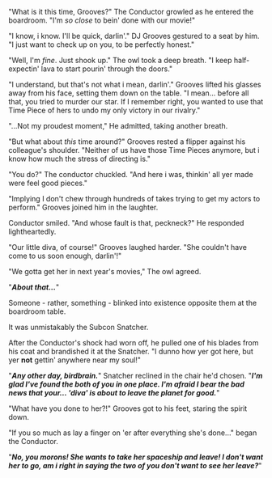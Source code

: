 "What is it this time, Grooves?" The Conductor growled as he entered the boardroom. "I'm *so close* to bein' done with our movie!"

"I know, i know. I'll be quick, darlin'." DJ Grooves gestured to a seat by him. "I just want to check up on you, to be perfectly honest."

"Well, I'm *fine*. Just shook up." The owl took a deep breath. "I keep half-expectin' lava to start pourin' through the doors."

"I understand, but that's not what i mean, darlin'." Grooves lifted his glasses away from his face, setting them down on the table. "I mean... before all that, you tried to murder our star. If I remember right, you wanted to use that Time Piece of hers to undo my only victory in our rivalry."

"...Not my proudest moment," He admitted, taking another breath.

"But what about *this* time around?" Grooves rested a flipper against his colleague's shoulder. "Neither of us have those Time Pieces anymore, but i know how much the stress of directing is."

"You do?" The conductor chuckled. "And here i was, thinkin' all yer made were feel good pieces."

"Implying I don't chew through hundreds of takes trying to get my actors to perform." Grooves joined him in the laughter. 

Conductor smiled. "And whose fault is that, peckneck?" He responded lightheartedly.

"Our little diva, of course!" Grooves laughed harder. "She couldn't have come to us soon enough, darlin'!"

"We gotta get her in next year's movies," The owl agreed.

"***About that...***"

Someone - rather, something - blinked into existence opposite them at the boardroom table.

It was unmistakably the Subcon Snatcher.

After the Conductor's shock had worn off, he pulled one of his blades from his coat and brandished it at the Snatcher. "I dunno how yer got here, but yer **not** gettin' anywhere near my soul!"

"***Any other day, birdbrain.***" Snatcher reclined in the chair he'd chosen. "***I'm glad I've found the both of you in one place. I'm afraid I bear the bad news that your... 'diva' is about to leave the planet for good.***"

"What have you done to her?!" Grooves got to his feet, staring the spirit down.

"If you so much as lay a finger on 'er after everything she's done..." began the Conductor.

"***No, you morons! She wants to take her spaceship and leave! I don't want her to go, am i right in saying the two of you don't want to see her leave?***"